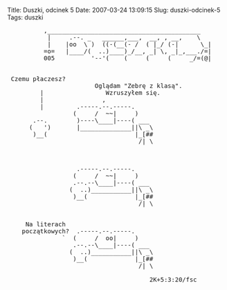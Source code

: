 Title: Duszki, odcinek 5
Date: 2007-03-24 13:09:15
Slug: duszki-odcinek-5
Tags: duszki

<pre>
          ,__________________________________________
           |     .--. _   ______,___,  __, , __,    \
           |    |oo  \ )  ((-(__(- /  ( |_/ (-|      \_|
          =o=   |____/(  ..)____)_/__, _| \, _|_,___./=|
          005          '--'(    (     (     (     _/=(@|


 Czemu płaczesz?
                        Oglądam "Zebrę z klasą".
         |                 Wzruszyłem się.
         |                ,
         |         .-----.--.-----.
                  (     /  ~~|     )
       .--.        )----\____|----( ___
      (   ')       |______________||\ _\
       )__(                        |_[##
                                    /| \



                   .-----.--.-----.
                  (     /  ~~|     )
                  .--.--\____|----( ___
                 (  ..)___________||\ _\
                  )__(             |_[##
                                    /| \


     Na literach
    początkowych?  .-----.--.-----.
               `  (     /  oo|     )
                  .--.--\____|----( ___
                 (  ..)___________||\ _\
                  )__(             |_[##
                                    /| \

                                       2K+5:3:20/fsc
</pre>
